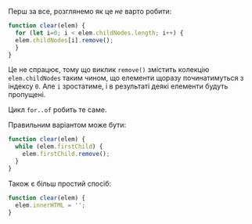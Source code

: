 
Перш за все, розглянемо як це _не_ варто робити:

```js
function clear(elem) {
  for (let i=0; i < elem.childNodes.length; i++) {
  elem.childNodes[i].remove();
  }
}
```

Це не спрацює, тому що виклик `remove()` змістить колекцію `elem.childNodes` таким чином, що елементи щоразу починатимуться з індексу `0`. Але `i` зростатиме, і в результаті деякі елементи будуть пропущені.

Цикл `for..of` робить те саме.

Правильним варіантом може бути:

```js
function clear(elem) {
  while (elem.firstChild) {
    elem.firstChild.remove();
  }
}
```

Також є більш простий спосіб:

```js
function clear(elem) {
  elem.innerHTML = '';
}
```
